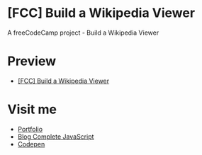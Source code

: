 # [FCC] Build a Wikipedia Viewer

A freeCodeCamp project - Build a Wikipedia Viewer

# Preview

  * [[FCC] Build a Wikipedia Viewer](http://about.phamvanlam.com/fcc-wikipedia-viewer/)

# Visit me

  * [Portfolio](http://about.phamvanlam.com)
  * [Blog Complete JavaScript](https://completejavascript.com)
  * [Codepen](https://codepen.io/completejavascript)

